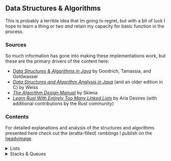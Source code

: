 ## Data Structures & Algorithms
This is probably a terrible idea that Im going to regret, but with a bit of luck I hope to learn a thing or two _and_ retain my capacity for basic function in the process.

### Sources
So much information has gone into making these implementations work, but these are the primary drivers of the content here:
- [_Data Structures & Algorithms in Java_](https://www.wiley.com/en-au/Data+Structures+and+Algorithms+in+Java%2C+6th+Edition-p-9781118771334) by Goodrich, Tamassia, and Goldwasser
- [_Data Structures and Algorithm Analysis in Java_](https://www.pearson.com/en-us/subject-catalog/p/data-structures-and-algorithm-analysis-in-java/P200000003475/9780137518821) (and an older edition in C) by Weiss
- [_The Algorithm Design Manual_](https://www.algorist.com/) by Skiena
- [_Learn Rust With Entirely Too Many Linked Lists_](https://rust-unofficial.github.io/too-many-lists/index.html) by Aria Desires (with additional contributions by the Rust community)

### Contents
For detailed explanations and analysis of the structures and algorithms presented here check out the (eratta-filled) ramblings I publish on the [headyimage](https://www.headyimage.com/cs/dsa/dsa-intro/).

<details> 
<summary> Lists </summary>
The lists section centers around solutions to create a simple podium of sorted entries consisting of names and associated scores.

#### Array list
A two-fer of dirt-simple array and Vector-based lists

#### Singly-linked list
Simple and safe

#### Doubly-linked list
A horribly unsafe linked list with just enough Miri testing to not immediately set the computer on fire
</details>

<details> 
<summary> Stacks & Queues </summary>
This section builds on the structures established in the Lists section by implementing a stack with Vectors and as a singly-linked list design.

#### Stack
A Vector stack and an unsafe stack based on the doubly-linked list implementation

#### Queue

</details>

